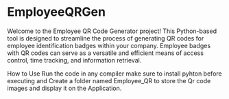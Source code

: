 # EmployeeQRGen
Welcome to the Employee QR Code Generator project! This Python-based tool is designed to streamline the process of generating QR codes for employee identification badges within your company. Employee badges with QR codes can serve as a versatile and efficient means of access control, time tracking, and information retrieval.

How to Use
Run the code in any compiler make sure to install pyhton before executing and Create a folder named Employee_QR to store the Qr code images and display it on the Application.
